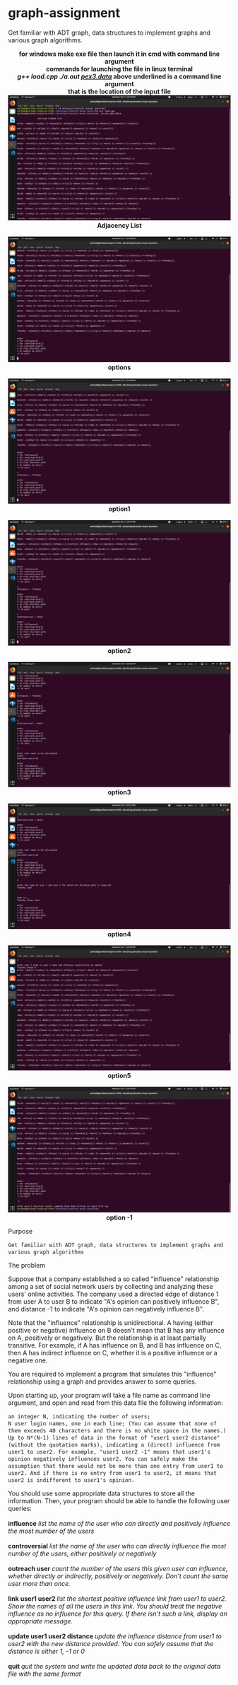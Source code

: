 # graph-assignment

Get familiar with ADT graph, data structures to implement graphs and various graph algorithms.
<br>
<p align="center">
    <b>for windows make exe file then launch it in cmd with command line argument<br>
commands for launching the file in linux terminal<br>
<i>g++ load.cpp
./a.out <u>pex3.data</u></i>
above underlined is a command line argument<br>
that is the location of the input file</b>
  <img src="screenshots/list_display.png" title="list display">
  <b>Adjacency List</b><br><br>
  <img src="screenshots/options.png">
  <b>options</b><br><br>
  <img src="screenshots/option1.png" >
  <b>option1</b><br><br>
  <img src="screenshots/option2.png" >
  <b>option2</b><br><br>
  <img src="screenshots/option3.png" >
  <b>option3</b><br><br>
  <img src="screenshots/option4.png" >
  <b>option4</b><br><br>
  <img src="screenshots/option5.png" >
  <b>option5</b><br><br>
  <img src="screenshots/option_minus1.png" >
  <b>option  -1</b>
</p>
Purpose

    Get familiar with ADT graph, data structures to implement graphs and various graph algorithms

The problem

Suppose that a company established a so called "influence" relationship among a set of social network users by collecting and analyzing these users' online activities. The company used a directed edge of distance 1 from user A to user B to indicate "A's opinion can positively influence B", and distance -1 to indicate "A's opinion can negatively influence B".

Note that the "influence" relationship is unidirectional. A having (either positive or negative) influence on B doesn't mean that B has any influence on A, positively or negatively. But the relationship is at least partially transitive. For example, if A has influence on B, and B has influence on C, then A has indirect influence on C, whether it is a positive influence or a negative one.

You are required to implement a program that simulates this "influence" relationship using a graph and provides answer to some queries.

Upon starting up, your program will take a file name as command line argument, and open and read from this data file the following information:

    an integer N, indicating the number of users;
    N user login names, one in each line; (You can assume that none of them exceeds 40 characters and there is no white space in the names.)
    Up to N*(N-1) lines of data in the format of "user1 user2 distance" (without the quotation marks), indicating a (direct) influence from user1 to user2. For example, "user1 user2 -1" means that user1's opinion negatively influences user2. You can safely make the assumption that there would not be more than one entry from user1 to user2. And if there is no entry from user1 to user2, it means that user2 is indifferent to user1's opinion.

You should use some appropriate data structures to store all the information. Then, your program should be able to handle the following user queries:<br><br>
<b>influence</b> 	<i> list the name of the user who can directly and positively influence the most number of the users </i><br><br>
<b>controversial </b>	<i> list the name of the user who can directly influence the most number of the users, either positively or negatively </i><br><br>
<b>outreach user</b> 	<i> count the number of the users this given user can influence, whether directly or indirectly, positively or negatively.
Don't count the same user more than once. </i><br><br>
<b>link user1 user2 </b>	<i> list the shortest positive influence link from user1 to user2. Show the names of all the users in this link.
You should treat the negative influence as no influence for this query.
If there isn't such a link, display an appropriate message. </i><br><br>
<b>update user1 user2 distance </b>	<i> update the influence distance from user1 to user2 with the new distance provided. You can safely assume that the distance is either 1, -1 or 0 </i><br><br>
<b>quit </b>	<i> quit the system and write the updated data back to the original data file with the same format </i>
